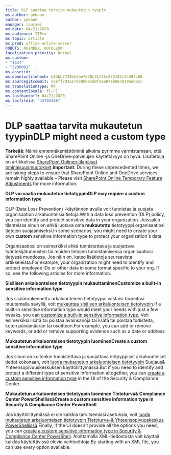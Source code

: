 ```yaml
---
title: DLP saattaa tarvita mukautetun tyypin
ms.author: pebaum
author: pebaum
manager: laurawi
ms.date: 04/21/2020
ms.audience: ITPro
ms.topic: article
ms.prod: office-online-server
ROBOTS: NOINDEX, NOFOLLOW
localization_priority: Normal
ms.custom:
- "1647"
- "3200001"
ms.assetid: ''
ms.openlocfilehash: b83bb77383e2ae7e78c31f35c972182c54487c60
ms.sourcegitcommit: 55eff703a17e500681d8fa6a87eb067019ade3cc
ms.translationtype: MT
ms.contentlocale: fi-FI
ms.lasthandoff: 04/22/2020
ms.locfileid: "43704486"
---
```

# <a name="dlp-might-need-a-custom-type"></a><span data-ttu-id="6721f-102">DLP saattaa tarvita mukautetun tyypin</span><span class="sxs-lookup"><span data-stu-id="6721f-102">DLP might need a custom type</span></span>

<span data-ttu-id="6721f-103">**Tärkeää**: Näinä ennennäkemättöminä aikoina pyrimme varmistamaan, että SharePoint Online -ja OneDrive-palvelujen käytettävyys on hyvä. Lisätietoja on artikkelissa [SharePoint Onlinen tilapäiset ominaisuusmuutokset](https://aka.ms/ODSPAdjustments).</span><span class="sxs-lookup"><span data-stu-id="6721f-103">**Important**: During these unprecedented times, we are taking steps to ensure that SharePoint Online and OneDrive services remain highly available – Please visit [SharePoint Online Temporary Feature Adjustments](https://aka.ms/ODSPAdjustments) for more information.</span></span>

<span data-ttu-id="6721f-104">**DLP voi vaatia mukautetun tietotyypin**</span><span class="sxs-lookup"><span data-stu-id="6721f-104">**DLP may require a custom information type**</span></span>

<span data-ttu-id="6721f-105">DLP (Data Loss Prevention) -käytännön avulla voit tunnistaa ja suojata organisaation arkaluonteisia tietoja.</span><span class="sxs-lookup"><span data-stu-id="6721f-105">With a data loss prevention (DLP) policy, you can identify and protect sensitive data in your organization.</span></span> <span data-ttu-id="6721f-106">Joissakin tilanteissa sinun on ehkä luotava oma **mukautettu** tietotyyppi organisaatiosi tietojen suojaamiseksi.</span><span class="sxs-lookup"><span data-stu-id="6721f-106">In some scenarios, you might need to create your own **custom** sensitive information type to protect your organization's data.</span></span>

<span data-ttu-id="6721f-107">Organisaatiosi on esimerkiksi ehkä tunnistettava ja suojattava työntekijätunnusten tai muiden tietojen tunnistamisessa organisaatiosi tietyssä muodossa. Jos näin on, katso lisätietoja seuraavista artikkeleista.</span><span class="sxs-lookup"><span data-stu-id="6721f-107">For example, your organization might need to identify and protect employee IDs or other data in some format specific to your org. If so, see the following articles for more information.</span></span>
  
 <span data-ttu-id="6721f-108">**Sisäisen arkaluonteisen tietotyypin mukauttaminen**</span><span class="sxs-lookup"><span data-stu-id="6721f-108">**Customize a built-in sensitive information type**</span></span>
  
<span data-ttu-id="6721f-109">Jos sisäänrakennettu arkaluonteinen tietotyyppi vastaisi tarpeitasi muutamalla sävyllä, voit [mukauttaa sisäisen arkaluonteisen tietotyypin](https://docs.microsoft.com/office365/securitycompliance/customize-a-built-in-sensitive-information-type).</span><span class="sxs-lookup"><span data-stu-id="6721f-109">If a built-in sensitive information type would meet your needs with just a few tweaks, you can [customize a built-in sensitive information type](https://docs.microsoft.com/office365/securitycompliance/customize-a-built-in-sensitive-information-type).</span></span> <span data-ttu-id="6721f-110">Voit esimerkiksi lisätä tai poistaa avainsanoja tai lisätä tai poistaa todisteita, kuten päivämäärän tai osoitteen.</span><span class="sxs-lookup"><span data-stu-id="6721f-110">For example, you can add or remove keywords, or add or remove supporting evidence such as a date or address.</span></span>
  
 <span data-ttu-id="6721f-111">**Mukautetun arkaluonteisen tietotyypin luominen**</span><span class="sxs-lookup"><span data-stu-id="6721f-111">**Create a custom sensitive information type**</span></span>
  
<span data-ttu-id="6721f-112">Jos sinun on kuitenkin tunnistettava ja suojattava erityyppiset arkaluonteiset tiedot kokonaan, voit [luoda mukautetun arkaluonteisen tietotyypin](https://docs.microsoft.com/office365/securitycompliance/create-a-custom-sensitive-information-type) Suojaus& Yhteensopivuuskeskuksen käyttöliittymässä.</span><span class="sxs-lookup"><span data-stu-id="6721f-112">But if you need to identify and protect a different type of sensitive information altogether, you can [create a custom sensitive information type](https://docs.microsoft.com/office365/securitycompliance/create-a-custom-sensitive-information-type) in the UI of the Security & Compliance Center.</span></span>
  
<span data-ttu-id="6721f-113">**Mukautetun arkaluonteisen tietotyypin luominen Tietoturva& Compliance Center PowerShellissä**</span><span class="sxs-lookup"><span data-stu-id="6721f-113">**Create a custom sensitive information type in Security & Compliance Center PowerShell**</span></span>

<span data-ttu-id="6721f-114">Jos käyttöliittymässä ei ole kaikkia tarvitsemiasi asetuksia, voit [luoda mukautetun arkaluonteisen tietotyypin Tietoturva-& Yhteensopivuuskeskus PowerShellissä](https://docs.microsoft.com/office365/securitycompliance/create-a-custom-sensitive-information-type-in-scc-powershell).</span><span class="sxs-lookup"><span data-stu-id="6721f-114">Finally, if the UI doesn't provide all the options you need, you can [create a custom sensitive information type in Security & Compliance Center PowerShell](https://docs.microsoft.com/office365/securitycompliance/create-a-custom-sensitive-information-type-in-scc-powershell).</span></span> <span data-ttu-id="6721f-115">Aloittamalla XML-tiedostosta voit käyttää kaikkia käytettävissä olevia vaihtoehtoja.</span><span class="sxs-lookup"><span data-stu-id="6721f-115">By starting with an XML file, you can use every option available.</span></span>
